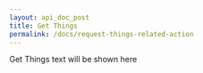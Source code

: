 ```yaml
---
layout: api_doc_post
title: Get Things
permalink: /docs/request-things-related-action
---
```


Get Things text will be shown here
